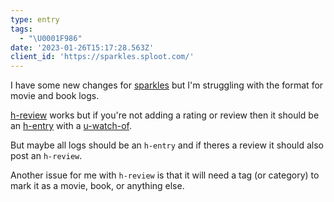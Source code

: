 ```yaml
---
type: entry
tags:
  - "\U0001F986"
date: '2023-01-26T15:17:28.563Z'
client_id: 'https://sparkles.sploot.com/'
---
```

I have some new changes for [sparkles](https://sparkles.sploot.com) but I'm struggling with the format for movie and book logs.

[h-review](http://microformats.org/wiki/h-review) works but if you're not adding a rating or review then it should be an [h-entry](http://microformats.org/wiki/h-entry) with a [u-watch-of](https://github.com/microformats/h-entry/issues/17).

But maybe all logs should be an `h-entry` and if theres a review it should also post an `h-review`.

Another issue for me with `h-review` is that it will need a tag (or category) to mark it as a movie, book, or anything else.
